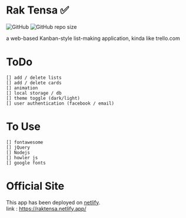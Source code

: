 # Rak Tensa ✅   
![GitHub](https://img.shields.io/github/license/aymkh/rakTensa?style=for-the-badge)
![GitHub repo size](https://img.shields.io/github/repo-size/aymkh/rakTensa?style=for-the-badge)  

a web-based Kanban-style list-making application, kinda like trello.com

# ToDo  

    [] add / delete lists  
    [] add / delete cards  
    [] animation   
    [] local storage / db    
    [] theme toggle (dark/light) 
    [] user authentication (facebook / email)
    
# To Use
    [] fontawesome   
    [] jQuery  
    [] Nodejs
    [] howler js  
    [] google fonts  
    
# Official Site  
This app has been deployed on [netlify](https://www.netlify.com/).  
link : https://raktensa.netlify.app/



